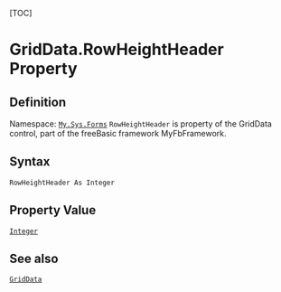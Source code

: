 [TOC]
# GridData.RowHeightHeader Property

## Definition
Namespace: [`My.Sys.Forms`](My.Sys.Forms.md)
`RowHeightHeader` is property of the GridData control, part of the freeBasic framework MyFbFramework.
## Syntax
```freeBasic
RowHeightHeader As Integer
```
## Property Value
[`Integer`]("https://www.freebasic.net/wiki/KeyPgInteger")
## See also
[`GridData`](GridData.md)
